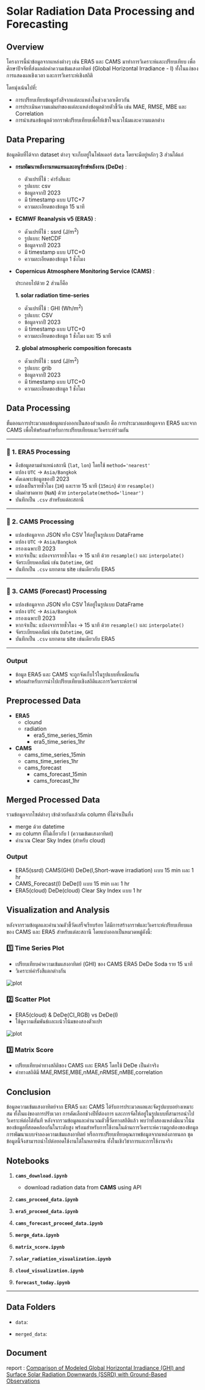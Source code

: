 # Solar Radiation Data Processing and Forecasting

## Overview
โครงการนี้นำข้อมูลจากแหล่งต่างๆ เช่น ERA5 และ CAMS มาทำการวิเคราะห์และเปรียบเทียบ เพื่อศึกษาปัจจัยที่ส่งผลต่อค่าความเข้มแสงอาทิตย์ (Global Horizontal Irradiance - I) ทั้งในแง่ของการแสดงผลเชิงเวลา และการวิเคราะห์เชิงสถิติ

โดยมุ่งเน้นไปที่:
- การเปรียบเทียบข้อมูลรังสีจากแต่ละแหล่งในช่วงเวลาเดียวกัน
- การประเมินความแม่นยำของแต่ละแหล่งข้อมูลด้วยตัวชี้วัด เช่น MAE, RMSE, MBE และ Correlation
- การนำเสนอข้อมูลด้วยกราฟเปรียบเทียบเพื่อให้เข้าใจแนวโน้มและความแตกต่าง

## Data Preparing
ข้อมูลดิบที่ได้จาก dataset ต่างๆ จะเก็บอยู่ในโฟลเดอร์  `data` โดยจะมีอยู่หลักๆ 3 ส่วนได้แก่

- **กรมพัฒนาพลังงานทดแทนและอนุรักษ์พลังงาน (DeDe)** :
  - ตัวแปรที่ใช้ : ค่ารังสีและ
  - รูปแบบ: csv
  - ข้อมูลจากปี 2023
  - มี timestamp แบบ UTC+7
  - ความละเอียดของข้อมูล 15 นาที

- **ECMWF Reanalysis v5 (ERA5)** :
  - ตัวแปรที่ใช้ : ssrd (J/m<sup>2</sup>) 
  - รูปแบบ: NetCDF
  - ข้อมูลจากปี 2023
  - มี timestamp แบบ UTC+0
  - ความละเอียดของข้อมูล 1 ชั่งโมง

- **Copernicus Atmosphere Monitoring Service (CAMS)** :
  
  ประกอบไปด้วย 2 ส่วนก็คือ

   **1. solar radiation time-series**
  - ตัวแปรที่ใช้ : GHI (Wh/m<sup>2</sup>)
  - รูปแบบ: CSV
  - ข้อมูลจากปี 2023
  - มี timestamp แบบ UTC+0
  - ความละเอียดของข้อมูล 1 ชั่งโมง และ 15 นาที
  
   **2. global atmospheric composition forecasts**
  - ตัวแปรที่ใช้ : ssrd (J/m<sup>2</sup>)
  - รูปแบบ: grib
  - ข้อมูลจากปี 2023
  - มี timestamp แบบ UTC+0
  - ความละเอียดของข้อมูล 1 ชั่งโมง
  
## Data Processing
ขั้นตอนการประมวลผลข้อมูลแบ่งออกเป็นสองส่วนหลัก คือ การประมวลผลข้อมูลจาก ERA5 และจาก CAMS เพื่อให้พร้อมสำหรับการเปรียบเทียบและวิเคราะห์ร่วมกัน

---

### 🔹 1. ERA5 Processing

- ดึงข้อมูลตามตำแหน่งสถานี (`lat`, `lon`) โดยใช้ `method='nearest'`
- แปลง `UTC` → `Asia/Bangkok`
- คัดเฉพาะข้อมูลของปี 2023
- แปลงเป็นรายชั่วโมง (`1H`) และราย 15 นาที (`15min`) ด้วย `resample()`
- เติมค่าขาดหาย (`NaN`) ด้วย `interpolate(method='linear')`
- บันทึกเป็น `.csv` สำหรับแต่ละสถานี

---

### 🔹 2. CAMS Processing

- แปลงข้อมูลจาก JSON หรือ CSV ให้อยู่ในรูปแบบ DataFrame
- แปลง `UTC` → `Asia/Bangkok`
- กรองเฉพาะปี 2023
- หากจำเป็น: แปลงจากรายชั่วโมง → 15 นาที ด้วย `resample()` และ `interpolate()`
- จัดระเบียบคอลัมน์ เช่น `Datetime`, `GHI`
- บันทึกเป็น `.csv` แยกตาม site เช่นเดียวกับ ERA5

---

### 🔹 3. CAMS (Forecast) Processing

- แปลงข้อมูลจาก JSON หรือ CSV ให้อยู่ในรูปแบบ DataFrame
- แปลง `UTC` → `Asia/Bangkok`
- กรองเฉพาะปี 2023
- หากจำเป็น: แปลงจากรายชั่วโมง → 15 นาที ด้วย `resample()` และ `interpolate()`
- จัดระเบียบคอลัมน์ เช่น `Datetime`, `GHI`
- บันทึกเป็น `.csv` แยกตาม site เช่นเดียวกับ ERA5

---

### Output
- ข้อมูล ERA5 และ CAMS จะถูกจัดเก็บไว้ในรูปแบบที่เหมือนกัน
- พร้อมสำหรับการนำไปเปรียบเทียบเชิงสถิติและการวิเคราะห์กราฟ
## Preprocessed Data
- **ERA5** 
  - clound 
  - radiation
    - era5_time_series_15min
    - era5_time_series_1hr
- **CAMS** 
  - cams_time_series_15min
  - cams_time_series_1hr
  - cams_forecast
    - cams_forecast_15min
    - cams_forecast_1hr
## Merged Processed Data
รวมข้อมูลจากไซต์ต่างๆ เข้าด้วยกันเเล้วตัด column ที่ไม่จำเป็นทิ้ง
- merge ด้วย datetime
- ลบ column ที่ไม่เกี่ยวกับ I (ความเข้มเเสงอาทิตย์) 
- คำนวณ Clear Sky Index (สำหรับ cloud)

### Output
- ERA5(ssrd) CAMS(GHI) DeDe(I,Short-wave irradiation) เเบบ 15 min เเละ 1 hr
- CAMS_Forecast(I) DeDe(I) เเบบ 15 min เเละ 1 hr
- ERA5(cloud) DeDe(cloud) Clear Sky Index เเบบ 1 hr
## Visualization and Analysis
หลังจากรวมข้อมูลและคำนวณตัวชี้วัดเสร็จเรียบร้อย ได้มีการสร้างกราฟและวิเคราะห์เปรียบเทียบผลของ CAMS และ ERA5 สำหรับแต่ละสถานี โดยแบ่งออกเป็นหมวดหมู่ดังนี้:

### 1️⃣ Time Series Plot

- เปรียบเทียบค่าความเข้มแสงอาทิตย์ (GHI) ของ CAMS ERA5 DeDe Soda ราย 15 นาที
- วิเคราะห์ค่ารังสีแตกต่างกัน
  
![plot](./figure/ts_1h_1.png)

### 2️⃣ Scatter Plot

- ERA5(cloud) & DeDe(CI_RGB) vs DeDe(I)
- ใช้ดูความสัมพันธ์เเละเเน้วโน้มของสองตัวเเปร
  
![plot](./figure/c_1.png)
### 3️⃣ Matrix Score

- เปรียบเทียบค่าทางสถิติของ CAMS เเละ ERA5 โดยใช้ DeDe เป็นค่าจริง
- ค่าทางสถิติมี MAE,RMSE,MBE,nMAE,nRMSE,nMBE,correlation


## Conclusion
ข้อมูลความเข้มแสงอาทิตย์จาก ERA5 และ CAMS ได้รับการประมวลผลและจัดรูปแบบอย่างเหมาะสม ทั้งในแง่ของการปรับเวลา การคัดเลือกช่วงปีที่ต้องการ และการจัดให้อยู่ในรูปแบบที่สามารถนำไปวิเคราะห์ต่อได้ทันที
หลังจากรวมข้อมูลและคำนวณตัวชี้วัดทางสถิติแล้ว พบว่าทั้งสองแหล่งมีแนวโน้มของข้อมูลที่สอดคล้องกันในระดับสูง พร้อมสำหรับการใช้งานในด้านการวิเคราะห์ความถูกต้องของข้อมูล การพัฒนาแบบจำลองความเข้มแสงอาทิตย์ หรือการเปรียบเทียบคุณภาพข้อมูลจากแหล่งภายนอก ชุดข้อมูลนี้จึงสามารถนำไปต่อยอดใช้งานได้ในหลายด้าน ทั้งในเชิงวิชาการและการใช้งานจริง
## Notebooks

1. **`cams_download.ipynb`**
   
   - download radiation data from **CAMS** using API

2. **`cams_proceed_data.ipynb`**

3. **`era5_proceed_data.ipynb`**

4. **`cams_forecast_proceed_data.ipynb`**

5. **`merge_data.ipynb`**

6. **`matrix_score.ipynb`**

7. **`solar_radiation_visualization.ipynb`**

8. **`cloud_visualization.ipynb`**

9.  **`forecast_today.ipynb`**

---

## Data Folders

- `data`:  

- `merged_data`: 

## Document

report : [Comparison of Modeled Global Horizontal Irradiance (GHI) and Surface Solar Radiation Downwards (SSRD) with Ground-Based Observations
](https://docs.google.com/document/d/1rNs3p3uPPQMf2_isUCiYHSzBlVQZv1ZRGF89WAkM6js/edit?usp=sharing)